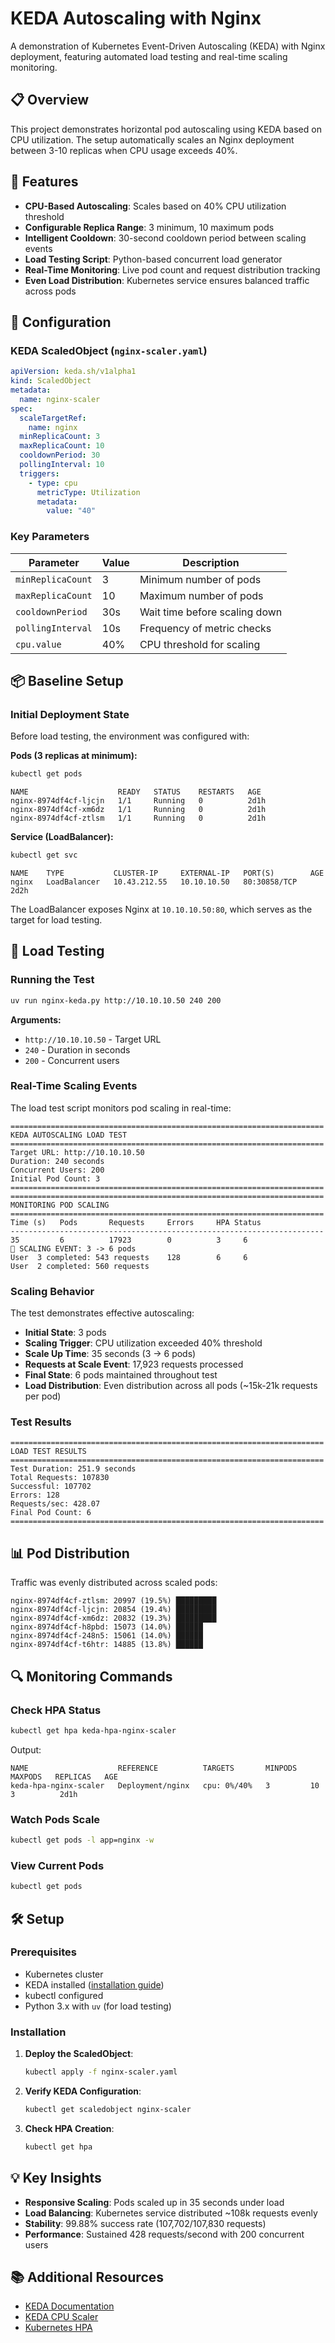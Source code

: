 # KEDA Autoscaling with Nginx

A demonstration of Kubernetes Event-Driven Autoscaling (KEDA) with Nginx deployment, featuring automated load testing and real-time scaling monitoring.

## 📋 Overview

This project demonstrates horizontal pod autoscaling using KEDA based on CPU utilization. The setup automatically scales an Nginx deployment between 3-10 replicas when CPU usage exceeds 40%.

## 🚀 Features

- **CPU-Based Autoscaling**: Scales based on 40% CPU utilization threshold
- **Configurable Replica Range**: 3 minimum, 10 maximum pods
- **Intelligent Cooldown**: 30-second cooldown period between scaling events
- **Load Testing Script**: Python-based concurrent load generator
- **Real-Time Monitoring**: Live pod count and request distribution tracking
- **Even Load Distribution**: Kubernetes service ensures balanced traffic across pods

## 📁 Configuration

### KEDA ScaledObject (`nginx-scaler.yaml`)

```yaml
apiVersion: keda.sh/v1alpha1
kind: ScaledObject
metadata:
  name: nginx-scaler
spec:
  scaleTargetRef:
    name: nginx
  minReplicaCount: 3
  maxReplicaCount: 10
  cooldownPeriod: 30
  pollingInterval: 10
  triggers:
    - type: cpu
      metricType: Utilization
      metadata:
        value: "40"
```

### Key Parameters

| Parameter | Value | Description |
|-----------|-------|-------------|
| `minReplicaCount` | 3 | Minimum number of pods |
| `maxReplicaCount` | 10 | Maximum number of pods |
| `cooldownPeriod` | 30s | Wait time before scaling down |
| `pollingInterval` | 10s | Frequency of metric checks |
| `cpu.value` | 40% | CPU threshold for scaling |

## 📦 Baseline Setup

### Initial Deployment State

Before load testing, the environment was configured with:

**Pods (3 replicas at minimum):**
```bash
kubectl get pods
```
```
NAME                    READY   STATUS    RESTARTS   AGE
nginx-8974df4cf-ljcjn   1/1     Running   0          2d1h
nginx-8974df4cf-xm6dz   1/1     Running   0          2d1h
nginx-8974df4cf-ztlsm   1/1     Running   0          2d1h
```

**Service (LoadBalancer):**
```bash
kubectl get svc
```
```
NAME    TYPE           CLUSTER-IP     EXTERNAL-IP   PORT(S)        AGE
nginx   LoadBalancer   10.43.212.55   10.10.10.50   80:30858/TCP   2d2h
```

The LoadBalancer exposes Nginx at `10.10.10.50:80`, which serves as the target for load testing.

## 🧪 Load Testing

### Running the Test

```bash
uv run nginx-keda.py http://10.10.10.50 240 200
```

**Arguments:**
- `http://10.10.10.50` - Target URL
- `240` - Duration in seconds
- `200` - Concurrent users

### Real-Time Scaling Events

The load test script monitors pod scaling in real-time:

```
======================================================================
KEDA AUTOSCALING LOAD TEST
======================================================================
Target URL: http://10.10.10.50
Duration: 240 seconds
Concurrent Users: 200
Initial Pod Count: 3
======================================================================
======================================================================
MONITORING POD SCALING
======================================================================
Time (s)   Pods       Requests     Errors     HPA Status
----------------------------------------------------------------------
35         6          17923        0          3     6
🚀 SCALING EVENT: 3 -> 6 pods
User  3 completed: 543 requests    128        6     6
User  2 completed: 560 requests
```

### Scaling Behavior

The test demonstrates effective autoscaling:
- **Initial State**: 3 pods
- **Scaling Trigger**: CPU utilization exceeded 40% threshold
- **Scale Up Time**: 35 seconds (3 → 6 pods)
- **Requests at Scale Event**: 17,923 requests processed
- **Final State**: 6 pods maintained throughout test
- **Load Distribution**: Even distribution across all pods (~15k-21k requests per pod)

### Test Results

```
======================================================================
LOAD TEST RESULTS
======================================================================
Test Duration: 251.9 seconds
Total Requests: 107830
Successful: 107702
Errors: 128
Requests/sec: 428.07
Final Pod Count: 6
======================================================================
```

## 📊 Pod Distribution

Traffic was evenly distributed across scaled pods:

```
nginx-8974df4cf-ztlsm: 20997 (19.5%) █████████
nginx-8974df4cf-ljcjn: 20854 (19.4%) █████████
nginx-8974df4cf-xm6dz: 20832 (19.3%) █████████
nginx-8974df4cf-h8pbd: 15073 (14.0%) ██████
nginx-8974df4cf-248n5: 15061 (14.0%) ██████
nginx-8974df4cf-t6htr: 14885 (13.8%) ██████
```

## 🔍 Monitoring Commands

### Check HPA Status
```bash
kubectl get hpa keda-hpa-nginx-scaler
```

Output:
```
NAME                    REFERENCE          TARGETS       MINPODS   MAXPODS   REPLICAS   AGE
keda-hpa-nginx-scaler   Deployment/nginx   cpu: 0%/40%   3         10        3          2d1h
```

### Watch Pods Scale
```bash
kubectl get pods -l app=nginx -w
```

### View Current Pods
```bash
kubectl get pods
```

## 🛠️ Setup

### Prerequisites

- Kubernetes cluster
- KEDA installed ([installation guide](https://keda.sh/docs/latest/deploy/))
- kubectl configured
- Python 3.x with `uv` (for load testing)

### Installation

1. **Deploy the ScaledObject**:
   ```bash
   kubectl apply -f nginx-scaler.yaml
   ```

2. **Verify KEDA Configuration**:
   ```bash
   kubectl get scaledobject nginx-scaler
   ```

3. **Check HPA Creation**:
   ```bash
   kubectl get hpa
   ```

## 💡 Key Insights

- **Responsive Scaling**: Pods scaled up in 35 seconds under load
- **Load Balancing**: Kubernetes service distributed ~108k requests evenly
- **Stability**: 99.88% success rate (107,702/107,830 requests)
- **Performance**: Sustained 428 requests/second with 200 concurrent users

## 📚 Additional Resources

- [KEDA Documentation](https://keda.sh/docs/)
- [KEDA CPU Scaler](https://keda.sh/docs/latest/scalers/cpu/)
- [Kubernetes HPA](https://kubernetes.io/docs/tasks/run-application/horizontal-pod-autoscale/)

